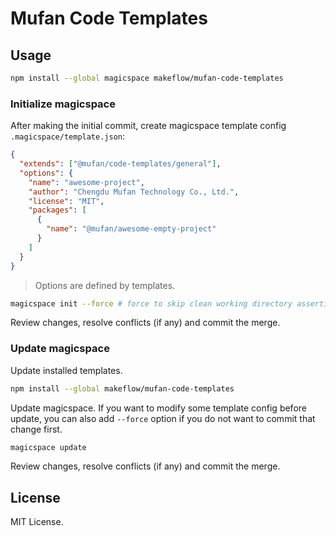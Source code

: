 # Mufan Code Templates

## Usage

```bash
npm install --global magicspace makeflow/mufan-code-templates
```

### Initialize magicspace

After making the initial commit, create magicspace template config `.magicspace/template.json`:

```json
{
  "extends": ["@mufan/code-templates/general"],
  "options": {
    "name": "awesome-project",
    "author": "Chengdu Mufan Technology Co., Ltd.",
    "license": "MIT",
    "packages": [
      {
        "name": "@mufan/awesome-empty-project"
      }
    ]
  }
}
```

> Options are defined by templates.

```bash
magicspace init --force # force to skip clean working directory assertion
```

Review changes, resolve conflicts (if any) and commit the merge.

### Update magicspace

Update installed templates.

```bash
npm install --global makeflow/mufan-code-templates
```

Update magicspace. If you want to modify some template config before update, you can also add `--force` option if you do not want to commit that change first.

```bash
magicspace update
```

Review changes, resolve conflicts (if any) and commit the merge.

## License

MIT License.
